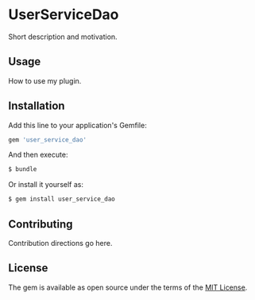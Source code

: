 # UserServiceDao
Short description and motivation.

## Usage
How to use my plugin.

## Installation
Add this line to your application's Gemfile:

```ruby
gem 'user_service_dao'
```

And then execute:
```bash
$ bundle
```

Or install it yourself as:
```bash
$ gem install user_service_dao
```

## Contributing
Contribution directions go here.

## License
The gem is available as open source under the terms of the [MIT License](https://opensource.org/licenses/MIT).
